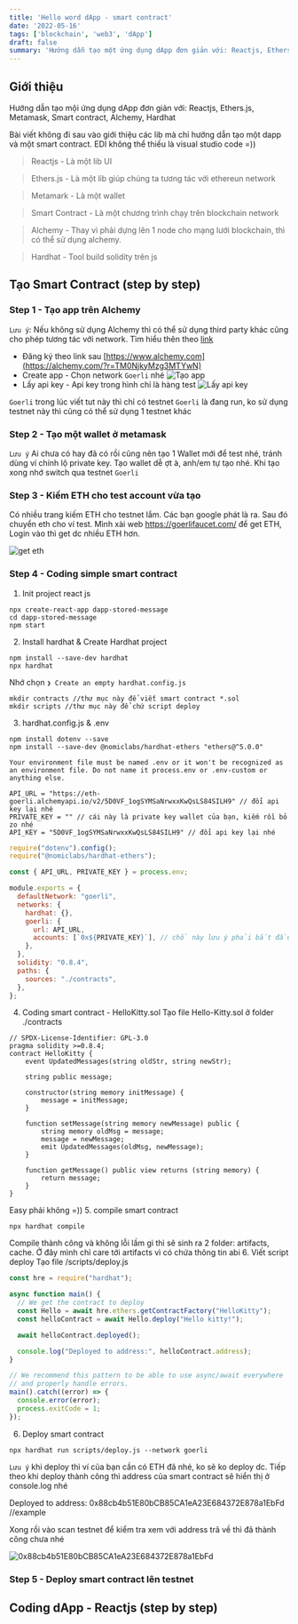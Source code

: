 ```yaml
---
title: 'Hello word dApp - smart contract'
date: '2022-05-16'
tags: ['blockchain', 'web3', 'dApp']
draft: false
summary: 'Hướng dẫn tạo một ứng dụng dApp đơn giản với: Reactjs, Ethers.js, Metamask, Smart contract, alchemy'
---
```


## Giới thiệu

Hướng dẫn tạo mội ứng dụng dApp đơn giản với: Reactjs, Ethers.js, Metamask, Smart contract, Alchemy, Hardhat

Bài viết không đi sau vào giới thiệu các lib mà chỉ hướng dẫn tạo một dapp và một smart contract. EDI không thể thiếu là visual studio code =))

> Reactjs - Là một lib UI

> Ethers.js - Là một lib giúp chúng ta tương tác với ethereun network

> Metamark - Là một wallet

> Smart Contract - Là một chương trình chạy trên blockchain network

> Alchemy - Thay vì phải dựng lên 1 node cho mạng lưới blockchain, thì có thể sử dụng alchemy.

> Hardhat - Tool build solidity trên js

## Tạo Smart Contract (step by step)

### Step 1 - Tạo app trên Alchemy

`Lưu ý`: Nếu không sử dụng Alchemy thì có thể sử dụng third party khác cũng cho phép tương tác với network. Tìm hiểu thên theo [link](https://docs.ethers.io/v5/api-keys/)

- Đăng ký theo link sau [https://www.alchemy.com](https://alchemy.com/?r=TM0NjkyMzg3MTYwN)
- Create app - Chọn network `Goerli` nhé
  ![Tạo app](https://raw.githubusercontent.com/hanhhn/hanhhoang.dev/master/public/images/simple-smart-contract-and-dapp/1.png)
- Lấy api key - Api key trong hình chỉ là hàng test
  ![Lấy api key](https://raw.githubusercontent.com/hanhhn/hanhhoang.dev/master/public/images/simple-smart-contract-and-dapp/2.png)

`Goerli` trong lúc viết tut này thì chỉ có testnet `Goerli` là đang run, ko sử dụng testnet này thì cũng có thể sử dụng 1 testnet khác

### Step 2 - Tạo một wallet ở metamask

`Lưu ý` Ai chưa có hay đã có rồi cũng nên tạo 1 Wallet mới để test nhé, tránh dùng ví chính lộ private key. Tạo wallet dễ ợt à, anh/em tự tạo nhé. Khi tạo xong nhớ switch qua testnet `Goerli`

### Step 3 - Kiếm ETH cho test account vừa tạo

Có nhiều trang kiếm ETH cho testnet lắm. Các bạn google phát là ra. Sau đó chuyển eth cho ví test. Mình xài web https://goerlifaucet.com/ để get ETH, Login vào thì get dc nhiều ETH hơn.

![get eth](https://raw.githubusercontent.com/hanhhn/hanhhoang.dev/master/public/images/simple-smart-contract-and-dapp/4.png)

### Step 4 - Coding simple smart contract

1. Init project react js

```
npx create-react-app dapp-stored-message
cd dapp-stored-message
npm start
```

2. Install hardhat & Create Hardhat project

```
npm install --save-dev hardhat
npx hardhat
```

Nhớ chọn `❯ Create an empty hardhat.config.js`

```
mkdir contracts //thư mục này để viết smart contract *.sol
mkdir scripts //thư mục này để chứ script deploy
```

3. hardhat.config.js & .env

```
npm install dotenv --save
npm install --save-dev @nomiclabs/hardhat-ethers "ethers@^5.0.0"
```

`Your environment file must be named .env or it won't be recognized as an environment file. Do not name it process.env or .env-custom or anything else.`

```:.env
API_URL = "https://eth-goerli.alchemyapi.io/v2/5D0VF_1ogSYMSaNrwxxKwQsLS84SILH9" // đổi api key lại nhé
PRIVATE_KEY = "" // cái này là private key wallet của bạn, kiếm rồi bỏ zo nhé
API_KEY = "5D0VF_1ogSYMSaNrwxxKwQsLS84SILH9" // đổi api key lại nhé
```

```js:hardhat.config.js
require("dotenv").config();
require("@nomiclabs/hardhat-ethers");

const { API_URL, PRIVATE_KEY } = process.env;

module.exports = {
  defaultNetwork: "goerli",
  networks: {
    hardhat: {},
    goerli: {
      url: API_URL,
      accounts: [`0x${PRIVATE_KEY}`], // chổ này lưu ý phải bắt đầu 0x trước private key nhé
    },
  },
  solidity: "0.8.4",
  paths: {
    sources: "./contracts",
  },
};
```

4. Coding smart contract - HelloKitty.sol
   Tạo file Hello-Kitty.sol ở folder ./contracts

```sol
// SPDX-License-Identifier: GPL-3.0
pragma solidity >=0.8.4;
contract HelloKitty {
    event UpdatedMessages(string oldStr, string newStr);

    string public message;

    constructor(string memory initMessage) {
        message = initMessage;
    }

    function setMessage(string memory newMessage) public {
        string memory oldMsg = message;
        message = newMessage;
        emit UpdatedMessages(oldMsg, newMessage);
    }

    function getMessage() public view returns (string memory) {
        return message;
    }
}
```

Easy phải không =)) 5. compile smart contract

```
npx hardhat compile
```

Compile thành công và không lỗi lầm gì thì sẽ sinh ra 2 folder: artifacts, cache. Ở đây mình chỉ care tới artifacts vì có chứa thông tin abi 6. Viết script deploy
Tạo file /scripts/deploy.js

```js:deploy.js
const hre = require("hardhat");

async function main() {
  // We get the contract to deploy
  const Hello = await hre.ethers.getContractFactory("HelloKitty");
  const helloContract = await Hello.deploy("Hello kitty!");

  await helloContract.deployed();

  console.log("Deployed to address:", helloContract.address);
}

// We recommend this pattern to be able to use async/await everywhere
// and properly handle errors.
main().catch((error) => {
  console.error(error);
  process.exitCode = 1;
});
```

6. Deploy smart contract

```
npx hardhat run scripts/deploy.js --network goerli
```

`Lưu ý` khi deploy thì ví của bạn cần có ETH đã nhé, ko sẽ ko deploy dc. Tiếp theo khi deploy thành công thì address của smart contract sẽ hiển thị ở console.log nhé

Deployed to address: 0x88cb4b51E80bCB85CA1eA23E684372E878a1EbFd //example

Xong rồi vào scan testnet để kiểm tra xem với address trã về thì đã thành công chưa nhé

![0x88cb4b51E80bCB85CA1eA23E684372E878a1EbFd](https://raw.githubusercontent.com/hanhhn/hanhhoang.dev/master/public/images/simple-smart-contract-and-dapp/5.png)

### Step 5 - Deploy smart contract lên testnet

## Coding dApp - Reactjs (step by step)
